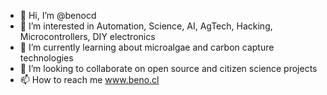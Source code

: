 - 👋 Hi, I’m @benocd
- 👀 I’m interested in Automation, Science, AI, AgTech, Hacking, Microcontrollers, DIY electronics
- 🌱 I’m currently learning about microalgae and carbon capture technologies
- 💞️ I’m looking to collaborate on open source and citizen science projects
- 📫 How to reach me www.beno.cl

<!---
benocd/benocd is a ✨ special ✨ repository because its `README.md` (this file) appears on your GitHub profile.
You can click the Preview link to take a look at your changes.
--->

